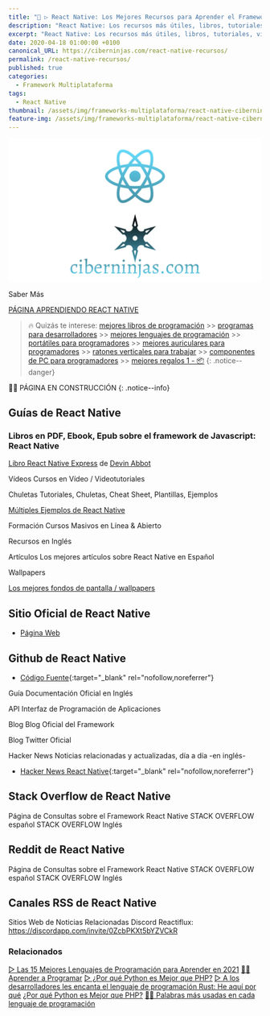 ```yaml
---
title: "🥇 ▷ React Native: Los Mejores Recursos para Aprender el Framework Javascript de Facebook"
description: "React Native: Los recursos más útiles, libros, tutoriales, videotutoriales, artículos, redes sociales, noticas, rss. Absolutamente todo lo que debes saber. Las herramientas ninjas necesarias para aprender React Native.."
excerpt: "React Native: Los recursos más útiles, libros, tutoriales, videotutoriales, artículos, redes sociales, noticas, rss. Absolutamente todo lo que debes saber. Las herramientas ninjas necesarias para aprender React Native."
date: 2020-04-18 01:00:00 +0100
canonical_URL: https://ciberninjas.com/react-native-recursos/
permalink: /react-native-recursos/
published: true
categories:
  - Framework Multiplataforma
tags:
  - React Native
thumbnail: /assets/img/frameworks-multiplataforma/react-native-ciberninjas-recursos.webp
feature-img: /assets/img/frameworks-multiplataforma/react-native-ciberninjas.webp
---
```


![React Native: Recursos para Aprender todo sobre el Framework Javascript de Facebook](/assets/img/frameworks-multiplataforma/react-native-ciberninjas-recursos.webp "React Native: Recursos para Aprender todo sobre el Framework Javascript de Facebook")

Saber Más

[PÁGINA APRENDIENDO REACT NATIVE](https://ciberninjas.com/react-native/)

> 🔥 Quizás te interese: [mejores libros de programación](/programar/) >> [programas para desarrolladores](/mejores-editores-texto/) >> [mejores lenguajes de programación](/15-mejores-lenguajes-programacion/) >> [portátiles para programadores]() >> [mejores auriculares para programadores](/auriculares-dise%C3%B1o/) >> [ratones verticales para trabajar](/teclados-ratones-dise%C3%B1o/) >> [componentes de PC para programadores](/ordenadores-componentes/) >> [mejores regalos 1 - 📦](/black-friday-amazon/)
{: .notice--danger}

👷‍♂️ PÁGINA EN CONSTRUCCIÓN
{: .notice--info}

## **Guías de React Native**

### Libros en PDF, Ebook, Epub sobre el framework de Javascript: React Native

[Libro React Native Express](http://www.reactnativeexpress.com/) de [Devin Abbot](https://ciberninjas.com/etiqueta-catalogo/devin-abbott)

Vídeos
Cursos en Vídeo / Videotutoriales

Chuletas
Tutoriales, Chuletas, Cheat Sheet, Plantillas, Ejemplos

[Múltiples Ejemplos de React Native](https://necolas.github.io/react-native-web/examples)

Formación
Cursos Masivos en Línea & Abierto

Recursos en Inglés

Artículos
Los mejores artículos sobre React Native en Español

Wallpapers

[Los mejores fondos de pantalla / wallpapers](https://ibb.co/album/k4xXfa)

## **Sitio Oficial de React Native**
- [Página Web](https://reactnative.dev/)

## **Github de React Native**
- [Código Fuente](https://github.com/facebook/react-native){:target="_blank" rel="nofollow,noreferrer"}

Guía
Documentación Oficial en Inglés

API
Interfaz de Programación de Aplicaciones

Blog
Blog Oficial del Framework

Blog
Twitter Oficial

Hacker News
Noticias relacionadas y actualizadas, día a día -en inglés-

- [Hacker News React Native](https://hn.algolia.com/?dateRange=all&page=0&prefix=false&query=react%20native&sort=byDate&type=story){:target="_blank" rel="nofollow,noreferrer"}

## Stack Overflow de React Native
Página de Consultas sobre el Framework React Native
STACK OVERFLOW español
STACK OVERFLOW Inglés

## Reddit de React Native
Página de Consultas sobre el Framework React Native
STACK OVERFLOW español
STACK OVERFLOW Inglés

## Canales RSS de React Native
Sitios Web de Noticias Relacionadas
Discord Reactiflux: https://discordapp.com/invite/0ZcbPKXt5bYZVCkR

### **Relacionados** <!-- omit in toc -->

[▷ Las 15 Mejores Lenguajes de Programación para Aprender en 2021](/programar/)
[👩‍💻 Aprender a Programar](/aprender/ "👩‍💻 Aprender a Programar")
[▷ ¿Por qué Python es Mejor que PHP?](desarrolladores-lenguaje-rust/ "👩‍💻 Aprender a Programar es Cada Vez Más Difícil")
[▷ A los desarrolladores les encanta el lenguaje de programación Rust: He aquí por qué](/porque-python-es-mejor-que-php/ "👩‍💻 Aprender a Programar es Cada Vez Más Difícil")
[¿Por qué Python es Mejor que PHP?](/porque-python-es-mejor-que-php/ "👩‍💻 Aprender a Programar es Cada Vez Más Difícil")
[👨‍🎨 Palabras más usadas en cada lenguaje de programación](/palabras-lenguajes-programacion/ "👨‍🎨 Palabras más usadas en cada lenguaje de programación")
